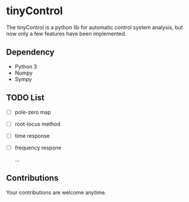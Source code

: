 # tinyControl
The tinyControl is a python lib for automatic control system analysis,
but now only a few features have been implemented.

## Dependency
+ Python 3
+ Numpy
+ Sympy

## TODO List
- [ ] pole-zero map
- [ ] root-locus method
- [ ] time response
- [ ] frequency respone
    
    ...

## Contributions
Your contributions are welcome anytime.
